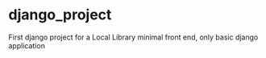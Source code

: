 # django_project
First django project for a Local Library
minimal front end, only basic django application
